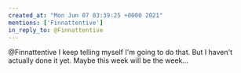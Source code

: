 ```yaml
---
created_at: "Mon Jun 07 03:39:25 +0000 2021"
mentions: ['Finnattentive']
in_reply_to: @Finnattentive
---
```


@Finnattentive I keep telling myself I'm going to do that. But I haven't actually done it yet. Maybe this week will be the week...